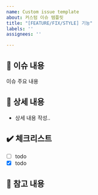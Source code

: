 ```yaml
---
name: Custom issue template
about: 커스텀 이슈 템플릿
title: "[FEATURE/FIX/STYLE] 기능"
labels: ''
assignees: ''

---
```


## 📢 이슈 내용
이슈 주요 내용
## 📃 상세 내용
- 상세 내용 작성..
## ✔️ 체크리스트
- [ ] todo
- [x] todo
## 📍 참고 내용
